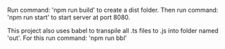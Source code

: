 Run command: 'npm run build' to create a dist folder.
Then run command: 'npm run start' to start server at port 8080.

This project also uses babel to transpile all .ts files to .js into folder named 'out'.
For this run command: 'npm run bbl'
